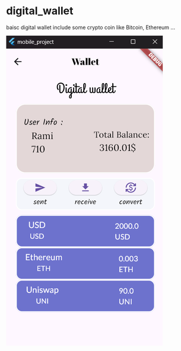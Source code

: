 # digital_wallet
 baisc digital wallet include some crypto coin like Bitcoin, Ethereum ...

![Digital Wallet Img](project_img/DigitalwalletImg.png)
